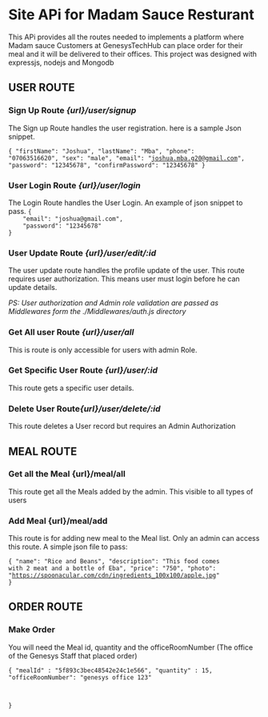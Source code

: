 <h1>Site APi for Madam Sauce Resturant</h1>

This APi provides all the routes needed to implements a platform where Madam sauce Customers at GenesysTechHub can place order for their meal and it will be delivered to their offices. This project was designed with expressjs, nodejs and Mongodb

<h2>USER ROUTE</h2>
<h3>Sign Up Route <i>{url}/user/signup</i></h3>
The Sign up Route handles the user registration. here is a sample Json snippet.

<code>{
    "firstName": "Joshua",
    "lastName": "Mba",
    "phone": "07063516620",
    "sex": "male",
    "email": "joshua.mba.g20@gmail.com",
    "password": "12345678",
    "confirmPassword": "12345678"
}</code>

<h3>User Login Route <i>{url}/user/login</i></h3>
The Login Route handles the User Login. An example of json snippet to pass.
<code>{
    "email": "joshua@gmail.com",
    "password": "12345678"
}</code>

<h3>User Update Route  <i>{url}/user/edit/:id</i></h3>
The user update route handles the profile update of the user. This route requires user authorization. This means user must login before he can update details.

<i>PS: User authorization and Admin role validation are passed as Middlewares form the ./Middlewares/auth.js directory</i>

<h3> Get All user Route <i>{url}/user/all</i></h3>
This is route is only accessible for users with admin Role.

<h3>Get Specific User Route  <i>{url}/user/:id</i></h3>
This route gets a specific user details.

<h3>Delete User Route<i>{url}/user/delete/:id</i></h3>
This route deletes a User record but requires an Admin Authorization


<h2>MEAL ROUTE</h2>

<h3>Get all the Meal {url}/meal/all</h3>
This route get all the Meals added by the admin. This visible to all types of users

<h3> Add Meal {url}/meal/add</h3>
This route is for adding new meal to the Meal list. Only an admin can access this route. A simple json file to pass:

<code>{
    "name": "Rice and Beans",
    "description": "This food comes with 2 meat and a bottle of Eba",
    "price": "750",
    "photo": "https://spoonacular.com/cdn/ingredients_100x100/apple.jpg"
}</code>


<h2>ORDER ROUTE</h2>

<h3> Make Order </h3>

You will need the Meal id, quantity and the officeRoomNumber (The office of the Genesys Staff that placed order)

<code>{
    "mealId" : "5f893c3bec48542e24c1e566",
    "quantity" : 15,
    "officeRoomNumber": "genesys office 123"

}</code>